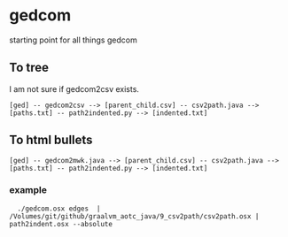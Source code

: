 # gedcom
starting point for all things gedcom

## To tree
I am not sure if gedcom2csv exists.
```
[ged] -- gedcom2csv --> [parent_child.csv] -- csv2path.java --> [paths.txt] -- path2indented.py --> [indented.txt]
```

## To html bullets
```
[ged] -- gedcom2mwk.java --> [parent_child.csv] -- csv2path.java --> [paths.txt] -- path2indented.py --> [indented.txt]
```


### example
```
  ./gedcom.osx edges  | /Volumes/git/github/graalvm_aotc_java/9_csv2path/csv2path.osx | path2indent.osx --absolute
```
